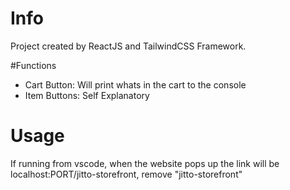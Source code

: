 # Info

Project created by ReactJS and TailwindCSS Framework.

#Functions
  - Cart Button: Will print whats in the cart to the console
  - Item Buttons: Self Explanatory

# Usage
 If running from vscode, when the website pops up the link will be localhost:PORT/jitto-storefront, remove "jitto-storefront" 
